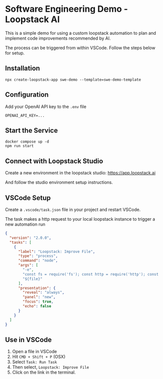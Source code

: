 # Software Engineering Demo - Loopstack AI

This is a simple demo for using a custom loopstack automation to plan and implement code improvements recommended by AI.

The process can be triggered from within VSCode. Follow the steps below for setup.

## Installation
```
npx create-loopstack-app swe-demo --template=swe-demo-template
```

## Configuration

Add your OpenAI API key to the `.env` file
```dotenv
OPENAI_API_KEY=...
```

## Start the Service
```
docker compose up -d
npm run start
```

## Connect with Loopstack Studio
Create a new environment in the loopstack studio: https://app.loopstack.ai

And follow the studio environment setup instructions. 

## VSCode Setup

Create a `.vscode/task.json` file in your project and restart VSCode.

The task makes a http request to your local loopstack instance to trigger a new automation run 

```json
{
  "version": "2.0.0",
  "tasks": [
    {
      "label": "Loopstack: Improve File",
      "type": "process",
      "command": "node",
      "args": [
        "-e",
        "const fs = require('fs'); const http = require('http'); const path = process.argv[1]; const content = fs.readFileSync(path, 'utf8'); const payload = JSON.stringify({ path, content }); const req = http.request({ hostname: 'localhost', port: 8000, path: '/improve-file', method: 'POST', headers: { 'Content-Type': 'application/json', 'Content-Length': Buffer.byteLength(payload) } }, res => { let data = ''; res.on('data', chunk => data += chunk); res.on('end', () => console.log(data)); }); req.on('error', err => console.error('Error:', err.message)); req.write(payload); req.end();",
        "${file}"
      ],
      "presentation": {
        "reveal": "always",
        "panel": "new",
        "focus": true,
        "echo": false
      }
    }
  ]
}
```

## Use in VSCode

1. Open a file in VSCode
2. Hit `CMD + Shift + P` (OSX)
3. Select `Task: Run Task`
4. Then select, `Loopstack: Improve File`
5. Click on the link in the terminal.

 